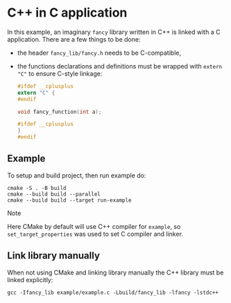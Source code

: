 # C++ in C application

In this example, an imaginary `fancy` library written in C++ is linked with a C application. There are a few things to be done:

- the header `fancy_lib/fancy.h` needs to be C-compatible,
- the functions declarations and definitions must be wrapped with `extern "C"` to ensure C-style linkage:

    ```c
    #ifdef __cplusplus
    extern "C" {
    #endif

    void fancy_function(int a);

    #ifdef __cplusplus
    }
    #endif
    ```

## Example

To setup and build project, then run example do:

```shell
cmake -S . -B build
cmake --build build --parallel
cmake --build build --target run-example
```

> [!NOTE]  
> Here CMake by default will use C++ compiler for `example`, so `set_target_properties` was used to set C compiler and linker.

## Link library manually

When not using CMake and linking library manually the C++ library must be linked explicitly:

```shell
gcc -Ifancy_lib example/example.c -Lbuild/fancy_lib -lfancy -lstdc++
```
